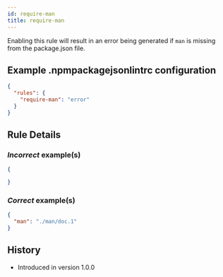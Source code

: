 ```yaml
---
id: require-man
title: require-man
---
```


Enabling this rule will result in an error being generated if `man` is missing from the package.json file.

## Example .npmpackagejsonlintrc configuration

```json
{
  "rules": {
    "require-man": "error"
  }
}
```

## Rule Details

### *Incorrect* example(s)

```json
{

}
```

### *Correct* example(s)

```json
{
  "man": "./man/doc.1"
}
```

## History

* Introduced in version 1.0.0
